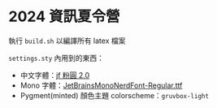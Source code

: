 # 2024 資訊夏令營
執行 `build.sh` 以編譯所有 latex 檔案

`settings.sty` 內用到的東西：
* 中文字體：[jf 粉圓 2.0](https://justfont.com/huninn/)
* Mono 字體：[JetBrainsMonoNerdFont-Regular.ttf](https://www.jetbrains.com/lp/mono/)
* Pygment(minted) 顏色主題 colorscheme：`gruvbox-light`
